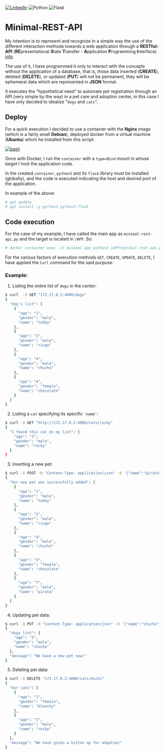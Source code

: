 [![LinkedIn][linkedin-shield]][linkedin-url] ![Python] ![Flask]

# Minimal-REST-API

My intention is to represent and recognize in a simple way the use of the different interaction methods towards a web application through a **RESTful-API** (**RE**presentational **S**tate **T**ransfer - **A**pplication **P**rogramming **I**nterface) [info](https://aws.amazon.com/what-is/restful-api/).

The use of it, I have programmed it only to interact with the concepts without the application of a database, that is, those data inserted (**CREATE**), deleted (**DELETE**), or updated (**PUT**) will not be permanent, they will be ephemeral data which are represented in **JSON** format.

It executes the "hypothetical need" to automate pet registration through an API (very simple by the way) in a pet care and adoption center, in this case I have only decided to idealize "`dogs` and `cats`".

## Deploy

For a quick execution I decided to use a container with the **Nginx** image (which is a fairly small **Debian**), deployed docker from a virtual machine (**Ubuntu**) which he installed from this script:     

[![bash]][installdockerscript]

Once with Docker, I run the `container` with a `type=Bind` *mount* in whose *target* I host the application code.

In the created `container`, `python3` and its `flask` library must be installed (globally), and the code is executed indicating the host and desired port of the application.

In example of the above:
```sh
# apt update
# apt install -y python3 python3-flask
```
## Code execution

For the case of my example, I have called the main app as `minimal-rest-api.py` and the target is located in `/APP`. So:

```sh
# docker container exec -it minimal-app python3 /APP/minimal-rest-api.py
```

For the various factors of execution methods `GET`, `CREATE`, `UPDATE`, `DELETE`, I have applied the `Curl` command for the said purpose:

### Example:

1. Listing the entire list of `dogs` in the center:

```sh
$ curl  -X GET "172.17.0.2:4000/dogs"
{
  "dog's list": [
    {
      "age": "1",
      "gender": "male",
      "name": "tobby"
    },
    {
      "age": "2",
      "gender": "male",
      "name": "ringo"
    },
    {
      "age": "4",
      "gender": "male",
      "name": "chucho"
    },
    {
      "age": "4",
      "gender": "female",
      "name": "chocolate"
    }
  ]
}
```

2. Listing a `cat` specifying its specific `'name'`:
```sh
$ curl -X GET "http://172.17.0.2:4000/cats/rocky"
{
  "I found this cat on my list": {
    "age": "3",
    "gender": "male",
    "name": "rocky"
  }
}
```

3. Inserting a new pet:
```sh
$ curl -X POST -H "Content-Type: application/json" -d '{"name":"pirata","age":"7","gender":"male"}' "172.17.0.2:4000/dogs"
{
  "Our new pet was successfully added": [
    {
      "age": "1",
      "gender": "male",
      "name": "tobby"
    },
    {
      "age": "2",
      "gender": "male",
      "name": "ringo"
    },
    {
      "age": "4",
      "gender": "male",
      "name": "chucho"
    },
    {
      "age": "4",
      "gender": "female",
      "name": "chocolate"
    },
    {
      "age": "7",
      "gender": "male",
      "name": "pirata"
    }
  ]
}
```

4. Updating pet data:
```sh
$ curl -X PUT -H "Content-Type: application/json" -d '{"name":"chucho","age":"5","gender":"male"}' "172.17.0.2:4000/dogs/chucho"
{
  "dogs list": {
    "age": "5",
    "gender": "male",
    "name": "chucho"
  },
  "message": "We have a new pet now!"
}
```

5. Deleting pet data:
```sh
$ curl -X DELETE "172.17.0.2:4000/cats/michi"
{
  "Our cats": [
    {
      "age": "1",
      "gender": "female",
      "name": "blancky"
    },
    {
      "age": "3",
      "gender": "male",
      "name": "rocky"
    }
  ],
  "message": "We have given a kitten up for adoption"
}
```

[linkedin-shield]: https://img.shields.io/badge/LinkedIn-0077B5?style=for-the-badge&logo=linkedin&logoColor=white
[linkedin-url]: https://www.linkedin.com/in/kjfigueroa/
[Python]:https://img.shields.io/badge/Python-14354C?style=for-the-badge&logo=python&logoColor=white
[Flask]: https://img.shields.io/badge/Flask-000000?style=for-the-badge&logo=flask&logoColor=white
[bash]: https://img.shields.io/badge/Docker%20Install-BashScript-1f425f.svg
[installdockerscript]:https://github.com/kjfigueroa/bash-scripts/blob/16e1d44e86c191a35ad0049089da38da36f75e3a/installdocker.sh
